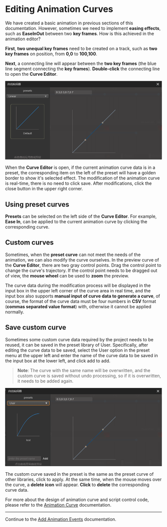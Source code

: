 # Editing Animation Curves

We have created a basic animation in previous sections of this documentation.
However, sometimes we need to implement __easing effects__, such as __EaseInOut__ between two __key frames__. How is this achieved in the animation editor?

__First__, __two unequal key frames__ need to be created on a track, such as __two key frames__ on position, from __0,0__ to __100,100__.

__Next__, a connecting line will appear between the __two key frames__ (the blue line segment connecting the __key frames__). __Double-click__ the connecting line to open the __Curve Editor__.

![time curve](animation-curve/main.png)

When the __Curve Editor__ is open, if the current animation curve data is in a preset, the corresponding item on the left of the preset will have a golden border to show it's selected effect. The modification of the animation curve is real-time, there is no need to click save. After modifications, click the close button in the upper right corner.

## Using preset curves

__Presets__ can be selected on the left side of the __Curve Editor__. For example, __Ease In__, can be applied to the current animation curve by clicking the corresponding curve.

## Custom curves

Sometimes, when the __preset curve__ can not meet the needs of the animation, we can also modify the curve ourselves. In the preview curve of the __Curve Editor__, there are two gray control points. Drag the control point to change the curve's trajectory. If the control point needs to be dragged out of view, the __mouse wheel__ can be used to __zoom__ the preview.

The curve data during the modification process will be displayed in the input box in the upper left corner of the curve area in real time, and the input box also supports **manual input of curve data to generate a curve**, of course, the format of the curve data must be four numbers in __CSV__ format (__commas separated value format__) with, otherwise it cannot be applied normally.

## Save custom curve
Sometimes some custom curve data required by the project needs to be reused, it can be saved in the preset library of User. Specifically, after editing the curve data to be saved, select the User option in the preset menu at the upper left and enter the name of the curve data to be saved in the input box at the lower left, and click add to add.

> **Note**: The curve with the same name will be overwritten, and the custom curve is saved without undo processing, so if it is overwritten, it needs to be added again.

![add-curve](animation-curve/add-curve.png)

The custom curve saved in the preset is the same as the preset curve of other libraries, click to apply. At the same time, when the mouse moves over the curve, a __delete icon__ will appear. __Click__ to __delete__ the corresponding curve data.

For more about the design of animation curve and script control code, please refer to the [Animation Curve](./../../engine/animation/animation-clip.md) documentation.

---

Continue to the [Add Animation Events](animation-event.md) documentation.